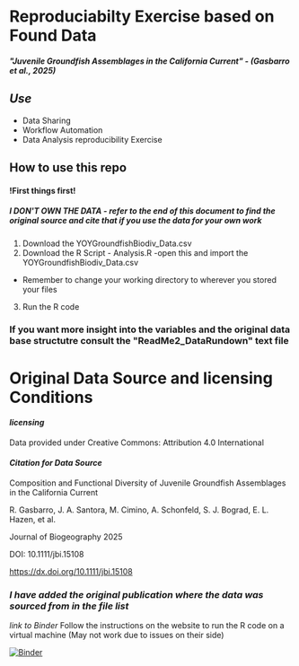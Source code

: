 # Reproduciabilty Exercise based on Found Data

##### "Juvenile Groundfish Assemblages in the California Current" - (Gasbarro et al., 2025)

## *Use*

- Data Sharing
- Workflow Automation
- Data Analysis reproducibility Exercise

## How to use this repo

#### !First things first!
##### *I DON'T OWN THE DATA* - _refer to the end of this document to find the original source and cite that if you use the data for your own work_

1. Download the YOYGroundfishBiodiv_Data.csv
2. Download the R Script - Analysis.R
  -open this and import the YOYGroundfishBiodiv_Data.csv
  - Remember to change your working directory to wherever you stored your files
3. Run the R code

### If you want more insight into the variables and the original data base structutre consult the "ReadMe2_DataRundown" text file

# Original Data Source and licensing Conditions

#### *licensing*

Data provided under Creative Commons: Attribution 4.0 International

#### *Citation for Data Source*

Composition and Functional Diversity of Juvenile Groundfish Assemblages in the California Current

R. Gasbarro, J. A. Santora, M. Cimino, A. Schonfeld, S. J. Bograd, E. L. Hazen, et al.

Journal of Biogeography 2025 

DOI: 10.1111/jbi.15108

https://dx.doi.org/10.1111/jbi.15108

### *I have added the original publication where the data was sourced from in the file list*


_link to Binder_ Follow the instructions on the website to run the R code on a virtual machine (May not work due to issues on their side)

[![Binder](https://mybinder.org/badge_logo.svg)](https://mybinder.org/v2/gh/github/repo/master) 